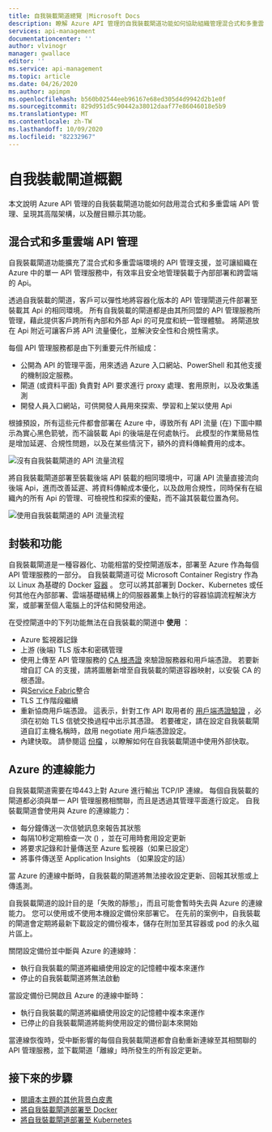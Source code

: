 ```yaml
---
title: 自我裝載閘道總覽 |Microsoft Docs
description: 瞭解 Azure API 管理的自我裝載閘道功能如何協助組織管理混合式和多重雲端環境中的 Api。
services: api-management
documentationcenter: ''
author: vlvinogr
manager: gwallace
editor: ''
ms.service: api-management
ms.topic: article
ms.date: 04/26/2020
ms.author: apimpm
ms.openlocfilehash: b560b02544eeb96167e68ed305d4d9942d2b1e0f
ms.sourcegitcommit: 829d951d5c90442a38012daaf77e86046018e5b9
ms.translationtype: MT
ms.contentlocale: zh-TW
ms.lasthandoff: 10/09/2020
ms.locfileid: "82232967"
---
```

# <a name="self-hosted-gateway-overview"></a>自我裝載閘道概觀

本文說明 Azure API 管理的自我裝載閘道功能如何啟用混合式和多重雲端 API 管理、呈現其高階架構，以及醒目顯示其功能。

## <a name="hybrid-and-multi-cloud-api-management"></a>混合式和多重雲端 API 管理

自我裝載閘道功能擴充了混合式和多重雲端環境的 API 管理支援，並可讓組織在 Azure 中的單一 API 管理服務中，有效率且安全地管理裝載于內部部署和跨雲端的 Api。

透過自我裝載的閘道，客戶可以彈性地將容器化版本的 API 管理閘道元件部署至裝載其 Api 的相同環境。 所有自我裝載的閘道都是由其所同盟的 API 管理服務所管理，藉此提供客戶跨所有內部和外部 Api 的可見度和統一管理體驗。 將閘道放在 Api 附近可讓客戶將 API 流量優化，並解決安全性和合規性需求。

每個 API 管理服務都是由下列重要元件所組成：

-   公開為 API 的管理平面，用來透過 Azure 入口網站、PowerShell 和其他支援的機制設定服務。
-   閘道 (或資料平面) 負責對 API 要求進行 proxy 處理、套用原則，以及收集遙測
-   開發人員入口網站，可供開發人員用來探索、學習和上架以使用 Api

根據預設，所有這些元件都會部署在 Azure 中，導致所有 API 流量 (在) 下圖中顯示為實心黑色箭號，而不論裝載 Api 的後端是在何處執行。 此模型的作業簡易性是增加延遲、合規性問題，以及在某些情況下，額外的資料傳輸費用的成本。

![沒有自我裝載閘道的 API 流量流程](media/self-hosted-gateway-overview/without-gateways.png)

將自我裝載閘道部署至裝載後端 API 裝載的相同環境中，可讓 API 流量直接流向後端 Api，進而改善延遲、將資料傳輸成本優化，以及啟用合規性，同時保有在組織內的所有 Api 的管理、可檢視性和探索的優點，而不論其裝載位置為何。

![使用自我裝載閘道的 API 流量流程](media/self-hosted-gateway-overview/with-gateways.png)

## <a name="packaging-and-features"></a>封裝和功能

自我裝載閘道是一種容器化、功能相當的受控閘道版本，部署至 Azure 作為每個 API 管理服務的一部分。 自我裝載閘道可從 Microsoft Container Registry 作為以 Linux 為基礎的 Docker [容器](https://aka.ms/apim/sputnik/dhub) 。 您可以將其部署到 Docker、Kubernetes 或任何其他在內部部署、雲端基礎結構上的伺服器叢集上執行的容器協調流程解決方案，或部署至個人電腦上的評估和開發用途。

在受控閘道中的下列功能無法在自我裝載的閘道中 **使用** ：

- Azure 監視器記錄
- 上游 (後端) TLS 版本和密碼管理
- 使用上傳至 API 管理服務的 [CA 根憑證](api-management-howto-ca-certificates.md) 來驗證服務器和用戶端憑證。 若要新增自訂 CA 的支援，請將圖層新增至自我裝載的閘道容器映射，以安裝 CA 的根憑證。
- 與[Service Fabric](../service-fabric/service-fabric-api-management-overview.md)整合
- TLS 工作階段繼續
- 重新協商用戶端憑證。 這表示，針對工作 API 取用者的 [用戶端憑證驗證](api-management-howto-mutual-certificates-for-clients.md) ，必須在初始 TLS 信號交換過程中出示其憑證。 若要確定，請在設定自我裝載閘道自訂主機名稱時，啟用 negotiate 用戶端憑證設定。
- 內建快取。 請參閱這 [份檔](api-management-howto-cache-external.md) ，以瞭解如何在自我裝載閘道中使用外部快取。

## <a name="connectivity-to-azure"></a>Azure 的連線能力

自我裝載閘道需要在埠443上對 Azure 進行輸出 TCP/IP 連線。 每個自我裝載的閘道都必須與單一 API 管理服務相關聯，而且是透過其管理平面進行設定。 自我裝載閘道會使用與 Azure 的連線能力：

-   每分鐘傳送一次信號訊息來報告其狀態
-   每隔10秒定期檢查一次 () ，並在可用時套用設定更新
-   將要求記錄和計量傳送至 Azure 監視器（如果已設定）
-   將事件傳送至 Application Insights （如果設定的話）

當 Azure 的連線中斷時，自我裝載的閘道將無法接收設定更新、回報其狀態或上傳遙測。

自我裝載閘道的設計目的是「失敗的靜態」，而且可能會暫時失去與 Azure 的連線能力。 您可以使用或不使用本機設定備份來部署它。 在先前的案例中，自我裝載的閘道會定期將最新下載設定的備份複本，儲存在附加至其容器或 pod 的永久磁片區上。

關閉設定備份並中斷與 Azure 的連線時：

-   執行自我裝載的閘道將繼續使用設定的記憶體中複本來運作
-   停止的自我裝載閘道將無法啟動

當設定備份已開啟且 Azure 的連線中斷時：

-   執行自我裝載的閘道將繼續使用設定的記憶體中複本來運作
-   已停止的自我裝載閘道將能夠使用設定的備份副本來開始

當連線恢復時，受中斷影響的每個自我裝載閘道都會自動重新連線至其相關聯的 API 管理服務，並下載閘道「離線」時所發生的所有設定更新。

## <a name="next-steps"></a>接下來的步驟

-   [閱讀本主題的其他背景白皮書](https://aka.ms/hybrid-and-multi-cloud-api-management)
-   [將自我裝載閘道部署至 Docker](how-to-deploy-self-hosted-gateway-docker.md)
-   [將自我裝載閘道部署至 Kubernetes](how-to-deploy-self-hosted-gateway-kubernetes.md)

